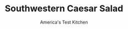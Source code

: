 ---
layout: ../../layouts/MarkdownPostLayout.astro
title: Southwestern Caesar Salad
author: America's Test Kitchen
pubDate: 2023-03-15
description: "Caesar salad-the classic combination of romaine lettuce drizzled with a creamy dressing flavored with garlic, anchovy, Worcestershire, lemon, and Parmesan cheese and topped with seasoned croutons-was invented in Mexico, not Italy. We add a twist to bring this salad closer to its geographic roots."
image_url: https://res.cloudinary.com/hksqkdlah/image/upload/ar_1:1,c_fill,dpr_2.0,f_auto,fl_lossy.progressive.strip_profile,g_faces:auto,q_auto:low,w_344/5839_sfs-am07-opn-4c-salad-03-290882
tags: ["Side Dishes","Southwest (Tex-Mex)","Vegetables","Salads"]
calories: 3353
protein: 10
carbohydrates: 16
fats: 
fiber: 2
ingredients: ["1 cup, olive oil","2 teaspoons, minced chipotle chiles in adobo plus 1 tablespoon adobo sauce","4 , garlic cloves, minced","6 slices, hearty white sandwich bread, cut into 1/2-inch cubes (about 4 cups)","1 cup, grated Parmesan cheese","1/2 cup, sour cream","3 tablespoons, lime juice","2 teaspoons, Worcestershire sauce","2 teaspoons, Dijon mustard","3 , romaine hearts, torn into bite-sized pieces (about 12 cups)"]
serves: 8
time: "55 minutes, plus 30 minutes cooling"
instructions: ["Adjust oven rack to middle position and heat oven to 350 degrees. Whisk 1/4 cup oil, adobo sauce, and half of garlic in large bowl. Toss in bread cubes and season with salt and pepper. Spread bread cubes on rimmed baking sheet and bake, shaking pan occasionally, until golden brown, 20 to 25 minutes. Cool completely.","Whisk 1/4 cup Parmesan, sour cream, lime juice, Worcestershire, mustard, chile, and remaining garlic in bowl until smooth. Whisk in remaining oil in steady stream and season with salt and pepper.","Toss romaine, remaining Parmesan, and dressing in large bowl. Toss in croutons and serve.","Make Ahead: The croutons and dressing can be made up to 2 days in advance. Store the croutons at room temperature; the dressing should be refrigerated."]
nutrition: ["337 mg Potassium","211 mg Phosphorus","302 mg Calcium","2 mg Iron","34 mg Magnesium","430 mg Sodium","1 mg Zinc","35 g Fat","1 mg Niacin (B3)","21 g Monounsaturated","3 g Polyunsaturated","7 mg Vitamin C","20 mg Cholesterol","8 g Saturated","2 g Fiber","4 µg Folic acid","144 µg Folate (food)","3 g Sugars","114 µg Vitamin K","122 g Water","16 g Carbs","152 µg Folate equivalent (total)","10 g Protein","4 mg Vitamin E","483 µg Vitamin A","419 kcal Energy","3353 calories"]
notes: "Mild olive oil (not extra-virgin) works best here. Chipotle chiles are smoked jalapenos; look for them canned and packed in adobo sauce."
---
